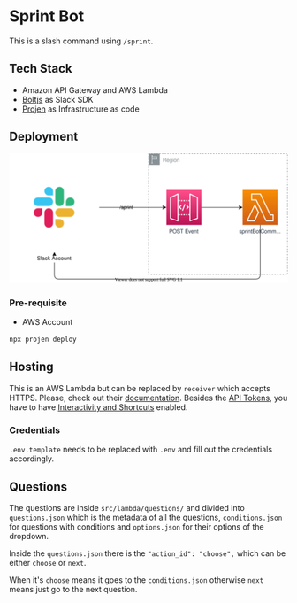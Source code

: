 # Sprint Bot

This is a slash command using `/sprint`.

## Tech Stack

- Amazon API Gateway and AWS Lambda
- [Boltjs](https://slack.dev/bolt-js/tutorial/getting-started) as Slack SDK
- [Projen](https://github.com/projen/projen) as Infrastructure as code

## Deployment

![Architecture](.drawio/architecture.drawio.svg)

### Pre-requisite

- AWS Account

```bash
npx projen deploy
```

## Hosting

This is an AWS Lambda but can be replaced by `receiver` which accepts HTTPS.
Please, check out their [documentation](https://slack.dev/bolt-js/tutorial/getting-started).
Besides the [API Tokens](https://api.slack.com/legacy/oauth), you have to have [Interactivity and Shortcuts](https://api.slack.com/messaging/interactivity#components) enabled.

### Credentials

`.env.template` needs to be replaced with `.env` and fill out the credentials accordingly.

## Questions

The questions are inside `src/lambda/questions/` and divided into `questions.json` which is the metadata of all the questions, `conditions.json` for questions with conditions and `options.json` for their options of the dropdown.

Inside the `questions.json` there is the `"action_id": "choose",` which can be either `choose` or `next`.

When it's `choose` means it goes to the `conditions.json` otherwise `next` means just go to the next question.

